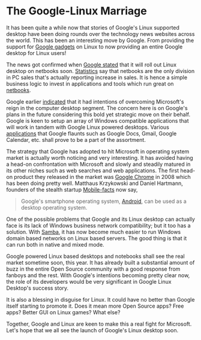 # The Google-Linux Marriage

It has been quite a while now that stories of Google's Linux supported desktop have been doing rounds over the technology news websites across the world. This has been an interesting move by Google. From providing the support for <a href="http://desktop.google.com/linux/index.html">Google gadgets</a> on Linux to now providing an entire Google desktop for Linux users!

The news got confirmed when <a href="http://blogs.computerworld.com/google_ceo_hints_google_linux_netbooks_may_be_coming">Google stated</a> that it will roll out Linux desktop on netbooks soon. <a href="http://www.computerworld.com/action/article.do?command=viewArticleBasic&amp;articleId=9125979">Statistics</a> say that netbooks are the only division in PC sales that's actually reporting increase in sales. It is hence a simple business logic to invest in applications and tools which run great on <a href="http://blogs.computerworld.com/using_a_260_netbook_as_a_desktop_replacement">netbooks</a>.

Google earlier <a href="http://www.theregister.co.uk/2006/01/31/google_goes_desktop_linux/">indicated</a> that it had intentions of overcoming Microsoft's reign in the computer desktop segment. The concern here is on Google's plans in the future considering this bold yet strategic move on their behalf. Google is keen to setup an array of Windows compatible applications that will work in tandem with Google Linux powered desktops. Various <a href="http://www.google.com/apps/intl/en/business/index.html">applications</a> that Google flaunts such as Google Docs, Gmail, Google Calendar, etc. shall prove to be a part of the assortment.

The strategy that Google has adopted to hit Microsoft in operating system market is actually worth noticing and very interesting. It has avoided having a head-on confrontation with Microsoft and slowly and steadily matured in its other niches such as web searches and web applications. The first head-on product they released in the market was <a href="http://www.google.com/chrome">Google Chrome</a> in 2008 which has been doing pretty well. Matthaus Krzykowski and Daniel Hartmann, founders of the stealth startup <a href="http://www.mobile-facts.com/">Mobile-facts</a> now say, 

> Google's smartphone operating system, <a href="http://code.google.com/android">Android</a>, can be used as a desktop operating system.

One of the possible problems that Google and its Linux desktop can actually face is its lack of Windows business network compatibility; but it too has a solution. With <a href="http://us1.samba.org/samba/">Samba</a>, it has now become much easier to run Windows domain based networks on Linux based servers. The good thing is that it can run both in native and mixed mode. 

Google powered Linux based desktops and notebooks shall see the real market sometime soon, this year. It has already built a substantial amount of buzz in the entire Open Source community with a good response from fanboys and the rest. With Google's intentions becoming pretty clear now, the role of its developers would be very significant in Google Linux Desktop's success story. 

It is also a blessing in disguise for Linux. It could have no better than Google itself starting to promote it. Does it mean more Open Source apps? Free apps? Better GUI on Linux games? What else?

Together, Google and Linux are keen to make this a real fight for Microsoft. Let's hope that we all see the launch of Google's Linux desktop soon.
